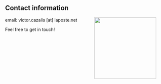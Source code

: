 ## Contact information


<img style="padding: 0 15px; float: right;" src="https://victorcazalis.github.io/Gazé2.jpg"  align="right" width="200">

email: victor.cazalis [at] laposte.net

Feel free to get in touch!
